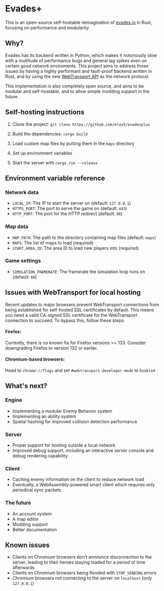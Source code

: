 # Evades+

This is an open-source self-hostable reimagination of [evades.io](https://evades.io) in Rust, focusing on performance and modularity.

## Why?
Evades has its backend written in Python, which makes it notoriously slow with a multitude of performance bugs and general lag spikes even on certain good network enviroments. This project aims to address those issues by having a highly performant and fault-proof backend written in Rust, and by using the new [WebTransport API](https://developer.mozilla.org/en-US/docs/Web/API/WebTransport_API) as the network protocol.

This implementation is also completely open source, and aims to be modular and self-hostable, and to allow simple modding support in the future.

## Self-hosting instructions
1. Clone the project:
`git clone https://github.com/elox5/evadesplus`

2. Build the dependencies: `cargo build`

3. Load custom map files by putting them in the `maps` directory

4. Set up environment variables

5. Start the server with `cargo run --release`

## Environment variable reference

### Network data
- `LOCAL_IP`: The IP to start the server on (default: `127.0.0.1`)
- `HTTPS_PORT`: The port to serve the game on (default: `443`)
- `HTTP_PORT`: The port for the HTTP redirect (default: `80`)

### Map data
- `MAP_PATH`: The path to the directory containing map files (default: `maps`)
- `MAPS`: The list of maps to load (required)
- `START_AREA_ID`: The area ID to load new players into (required)

### Game settings
- `SIMULATION_FRAMERATE`: The framerate the simulation loop runs on (default: `60`)

## Issues with WebTransport for local hosting
Recent updates to major browsers prevent WebTransport connections from being established for self-hosted SSL certificates by default. This means you need a valid CA-signed SSL certificate for the WebTransport connection to succeed. To bypass this, follow these steps:

#### Firefox:
Currently, there is no known fix for Firefox versions >= 133. Consider downgrading Firefox to version 132 or earlier.

#### Chromium-based browsers:
Head to `chrome://flags` and set `#webtransport-developer-mode` to `Enabled`

## What's next?

### Engine
- Implementing a modular Enemy Behavior system
- Implementing an ability system
- Spatial hashing for improved collision detection performance

### Server
- Proper support for hosting outside a local network
- Improved debug support, including an interactive server console and debug rendering capability

### Client
- Caching enemy information on the client to reduce network load
- Eventually, a WebAssembly-powered smart client which requires only periodical sync packets

### The future
- An account system
- A map editor
- Modding support
- Better documentation

## Known issues
- Clients on Chromium browsers don't announce disconnection to the server, leading to their heroes staying loaded for a period of time afterwards
- Clients on Chromium browsers being flooded with `STOP_SENDING` errors
- Chromium browsers not connecting to the server on `localhost` (only `127.0.0.1`)